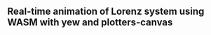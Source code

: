 Real-time animation of Lorenz system using WASM with yew and plotters-canvas
----------------------------------------------------------------------------
